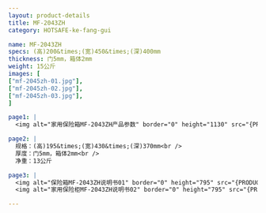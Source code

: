 ```yaml
---
layout: product-details
title: MF-2043ZH
category: HOTSAFE-ke-fang-gui

name: MF-2043ZH
specs: (高)200&times;(宽)450&times;(深)400mm
thickness: 门5mm，箱体2mm
weight: 15公斤
images: [
["mf-2045zh-01.jpg"],
["mf-2045zh-02.jpg"],
["mf-2045zh-03.jpg"],
]

page1: |
  <img alt="家用保险箱MF-2043ZH产品参数" border="0" height="1130" src="{PRODUCT_IMAGES}twcps1.jpg" width="538" />

page2: |
  规格：(高)195&times;(宽)430&times;(深)370mm<br />
  厚度：门5mm，箱体2mm<br />
  净重：13公斤

page3: |
  <img alt="保险箱MF-2043ZH说明书01" border="0" height="795" src="{PRODUCT_IMAGES}mf2045zh-sm01.jpg" width="538" /><br />
  <img alt="家用保险柜MF-2043ZH说明书02" border="0" height="795" src="{PRODUCT_IMAGES}mf2045zh-sm02.jpg" width="538" />

---
```

